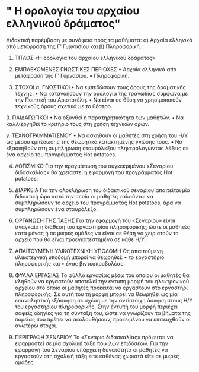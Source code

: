# " Η ορολογία του αρχαίου ελληνικού δράματος"
Διδακτική παρέμβαση με συνάφεια προς τα μαθήματα: α) Αρχαία ελληνικά από μετάφραση της Γ’  Γυμνασίου και β) Πληροφορική.
1.	ΤΙΤΛΟΣ
«Η ορολογία του αρχαίου ελληνικού δράματος»

2.	ΕΜΠΛΕΚΟΜΕΝΕΣ ΓΝΩΣΤΙΚΕΣ ΠΕΡΙΟΧΕΣ
•	Αρχαία ελληνικά από μετάφραση της Γ’  Γυμνασίου.
•	Πληροφορική.

3.	ΣΤΟΧΟΙ
α. ΓΝΩΣΤΙΚΟΙ
•	Να εμπεδώσουν τους όρους της δραματικής τέχνης.
•	Να κατανοήσουν την ορολογία της τραγωδίας σύμφωνα με την Ποιητική του Αριστοτέλη.
•	Να είναι σε θέση να χρησιμοποιούν τεχνικούς όρους σχετικά με το θέατρο.

β. ΠΑΙΔΑΓΩΓΙΚΟΙ
•	Να οξυνθεί η παρατηρητικότητα των μαθητών.
•	Να καλλιεργηθεί το κριτήριο τους στη χρήση τεχνικών όρων.

γ. ΤΕΧΝΟΓΡΑΜΜΑΤΙΣΜΟΥ
•	Να ασκηθούν οι μαθητές στη χρήση του Η/Υ ως μέσου εμπέδωσης της θεωρητικά κατακτημένης γνώσης τους. 
•	Να εξασκηθούν στη συμπλήρωση σταυρόλεξου πληκτρολογώντας λέξεις σε ένα αρχείο του προγράμματος Hot potatoes.

4.	ΛΟΓΙΣΜΙΚΟ
Για την πραγμάτωση του συγκεκριμένου «Σεναρίου διδασκαλίας» θα χρειαστεί η εφαρμογή του προγράμματος Hot potatoes. 
 
5.	ΔΙΑΡΚΕΙΑ
Για την ολοκλήρωση του διδακτικού σεναρίου απαιτείται μία διδακτική ώρα κατά την οποία οι μαθητές καλούνται να συμπληρώσουν το αρχείο του προγράμματος Hot potatoes, άρα να συμπληρώσουν ένα σταυρόλεξο.

6.	ΟΡΓΑΝΩΣΗ ΤΗΣ ΤΑΞΗΣ
Για την εφαρμογή του «Σεναρίου» είναι αναγκαία η διάθεση του εργαστηρίου πληροφορικής, ώστε οι μαθητές κατά μόνας ή σε μικρές ομάδες να είναι σε θέση να χειριστούν το αρχείο που θα είναι προεγκατεστημένο σε κάθε Η/Υ. 

7.	ΑΠΑΙΤΟΥΜΕΝΗ ΥΛΙΚΟΤΕΧΝΙΚΗ ΥΠΟΔΟΜΗ
Ως απαιτούμενη υλικοτεχνική υποδομή μπορεί να θεωρηθεί:
•	το εργαστήριο πληροφορικής και 
•	ένας βιντεοπροβολέας.

8.	ΦΥΛΛΑ ΕΡΓΑΣΙΑΣ
Το φύλλο εργασίας μέσω του οποίου οι μαθητές θα κληθούν να εργαστούν αποτελεί την έντυπη μορφή του ηλεκτρονικού αρχείου στο οποίο οι μαθητές πρόκειται να εργαστούν στο εργαστήρι πληροφορικής. Σε αυτή του τη μορφή μπορεί να θεωρηθεί ως μία επαναληπτική εξάσκηση σε σχέση με την αντίστοιχη άσκηση στους Η/Υ του εργαστηρίου πληροφορικής. Στην έντυπή του μορφή περιέχει σαφείς οδηγίες για τη σύνταξή του, ώστε να γνωρίζουν τα βήματα της πορείας που πρέπει να ακολουθήσουν, προκειμένου να επιτευχθούν οι ανωτέρω στόχοι.

9.	ΠΕΡΙΓΡΑΦΗ ΣΕΝΑΡΙΟΥ
Το «Σενάριο διδασκαλίας» πρόκειται να εφαρμοστεί σε μία σχολική τάξη ποικίλων επιδόσεων. Για την εφαρμογή του Σεναρίου υπάρχει η δυνατότητα οι μαθητές να εργαστούν στη σχολική τάξη είτε καθένας χωριστά είτε σε μικρές ομάδες. 
